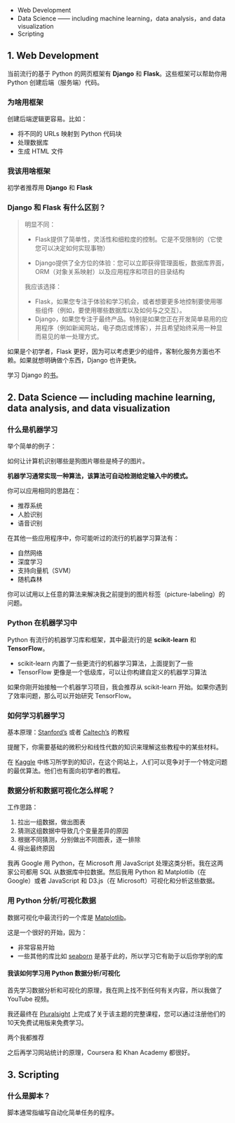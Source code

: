 - Web Development
- Data Science —— including machine learning，data analysis，and data visualization
- Scripting



## 1. Web Development

当前流行的基于 Python 的网页框架有 **Django** 和 **Flask**。这些框架可以帮助你用 Python 创建后端（服务端）代码。

### 为啥用框架

创建后端逻辑更容易。比如：

- 将不同的 URLs 映射到 Python 代码块
- 处理数据库
- 生成 HTML 文件

### 我该用啥框架

初学者推荐用 **Django** 和 **Flask**

### Django 和 Flask 有什么区别？

> 明显不同：
>
> - Flask提供了简单性，灵活性和细粒度的控制。它是不受限制的（它使您可以决定如何实现事物）
>
> - Django提供了全方位的体验：您可以立即获得管理面板，数据库界面，ORM（对象关系映射）以及应用程序和项目的目录结构
>
> 我应该选择：
>
> - Flask，如果您专注于体验和学习机会，或者想要更多地控制要使用哪些组件（例如，要使用哪些数据库以及如何与之交互）。
> - Django，如果您专注于最终产品。特别是如果您正在开发简单易用的应用程序（例如新闻网站，电子商店或博客），并且希望始终采用一种显而易见的单一处理方式。

如果是个初学者，Flask 更好，因为可以考虑更少的组件，客制化服务方面也不赖。如果就想明确做个东西，Django 也许更快。

学习 Django 的[书](http://csdojo.io/dj)。



## 2. Data Science — including machine learning, data analysis, and data visualization

### 什么是机器学习

举个简单的例子：

如何让计算机识别哪些是狗图片哪些是椅子的图片。



**机器学习通常实现一种算法，该算法可自动检测给定输入中的模式。**

你可以应用相同的思路在：

- 推荐系统
- 人脸识别
- 语音识别

在其他一些应用程序中，你可能听过的流行的机器学习算法有：

- 自然网络
- 深度学习
- 支持向量机（SVM）
- 随机森林

你可以试用以上任意的算法来解决我之前提到的图片标签（picture-labeling）的问题。



### Python 在机器学习中

Python 有流行的机器学习库和框架，其中最流行的是 **scikit-learn** 和 **TensorFlow**。

- scikit-learn 内置了一些更流行的机器学习算法，上面提到了一些
- TensorFlow 更像是一个低级库，可以让你构建自定义的机器学习算法

如果你刚开始接触一个机器学习项目，我会推荐从 scikit-learn 开始。如果你遇到了效率问题，那么可以开始研究 TensorFlow。



### 如何学习机器学习

基本原理：[Stanford’s](https://www.coursera.org/learn/machine-learning) 或者 [Caltech’s](https://work.caltech.edu/telecourse.html) 的教程

提醒下，你需要基础的微积分和线性代数的知识来理解这些教程中的某些材料。

在 [Kaggle](https://www.kaggle.com/) 中练习所学到的知识，在这个网站上，人们可以竞争对于一个特定问题的最优算法。他们也有面向初学者的教程。



### 数据分析和数据可视化怎么样呢？

工作思路：

1. 拉出一组数据，做出图表
2. 猜测这组数据中导致几个变量差异的原因
3. 根据不同猜测，分别做出不同图表，逐一排除
4. 得出最终原因

我再 Google 用 Python，在 Microsoft 用 JavaScript 处理这类分析。我在这两家公司都用 SQL 从数据库中拉数据。然后我用 Python 和 Matplotlib（在 Google）或者 JavaScript 和 D3.js（在 Microsoft）可视化和分析这些数据。

### 用 Python 分析/可视化数据

数据可视化中最流行的一个库是 [Matplotlib](https://matplotlib.org/)。

这是一个很好的开始，因为：

- 非常容易开始
- 一些其他的库比如 [seaborn](https://seaborn.pydata.org/) 是基于此的，所以学习它有助于以后你学别的库

#### 我该如何学习用 Python 数据分析/可视化

首先学习数据分析和可视化的原理，我在网上找不到任何有关内容，所以我做了 YouTube 视频。

我还最终在 [Pluralsight](https://goo.gl/fZ5oVX) 上完成了关于该主题的完整课程，您可以通过注册他们的10天免费试用版来免费学习。

两个我都推荐

之后再学习网站统计的原理，Coursera 和 Khan Academy  都很好。



## 3. Scripting

### 什么是脚本？

脚本通常指编写自动化简单任务的程序。























